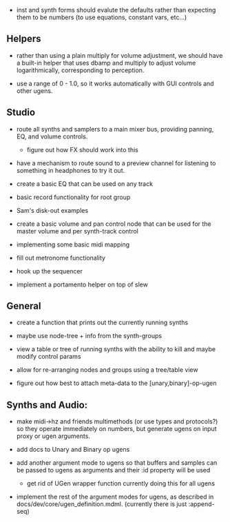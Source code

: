 * inst and synth forms should evalute the defaults rather than expecting them to
be numbers (to use equations, constant vars, etc...)

## Helpers

* rather than using a plain multiply for volume adjustment, we should have 
a built-in helper that uses dbamp and multiply to adjust volume logarithmically,
corresponding to perception.
 - use a range of 0 - 1.0, so it works automatically with GUI controls and other
   ugens.

## Studio

* route all synths and samplers to a main mixer bus, providing panning, EQ, and
volume controls.
  - figure out how FX should work into this

* have a mechanism to route sound to a preview channel for listening to
something in headphones to try it out.

* create a basic EQ that can be used on any track

* basic record functionality for root group
 - Sam's disk-out examples

* create a basic volume and pan control node that can be used for the master
volume and per synth-track control

* implementing some basic midi mapping

* fill out metronome functionality

* hook up the sequencer

* implement a portamento helper on top of slew

## General

* create a function that prints out the currently running synths
 - maybe use node-tree + info from the synth-groups

* view a table or tree of running synths with the ability to kill and maybe
modify control params

* allow for re-arranging nodes and groups using a tree/table view

* figure out how best to attach meta-data to the [unary,binary]-op-ugen

## Synths and Audio:

* make midi->hz and friends multimethods (or use types and protocols?) so they
operate immediately on numbers, but generate ugens on input proxy or ugen
arguments.

* add docs to Unary and Binary op ugens 

* add another argument mode to ugens so that buffers and samples can be passed
to ugens as arguments and their :id property will be used 
  - get rid of UGen wrapper function currently doing this for all ugens

* implement the rest of the argument modes for ugens, as described in
  docs/dev/core/ugen_definition.mdml.
 (currently there is just :append-seq)

